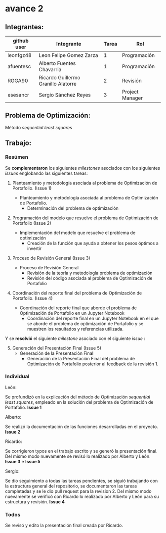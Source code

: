 # avance 2

## Integrantes:

| github user  | Integrante                |Tarea | Rol             |
|--------------|---------------------------|------|-----------------|
| leonfgz48    |Leon Felipe Gomez Zarza    |  1   | Programación    |
| afuentesc    |Alberto Fuentes Chavarria  |  1   | Programación    |
| RGGA90       |Ricardo Guillermo Granillo Alatorre |  2   | Revisión |
| esesancr     |Sergio Sánchez Reyes       |  3   | Project Manager |

## Problema de Optimización:

Método *sequential least squares* 


## Trabajo: 

### Resúmen

Se **complementaron** los siguientes *milestones* asociados con los siguientes *issues* englobando las siguientes tareas:

1. Planteamiento y metodología asociada al problema de Optimización de Portafolio. (Issue 1)
    - Planteamiento y metodología asociada al problema de Optimización de Portafolio.
        - Determinación del problema de optimización
    
2. Programación del modelo que resuelve el problema de Optimización de Portafolio (Issue 2)
    - Implementación del modelo que resuelve el problema de optimización 
        - Creación de la función que ayuda a obtener los pesos óptimos a invertir

3. Proceso de Revisión General (Issue 3)
    - Proceso de Revisión General
        - Revisión de la teoría y metodología problema de optimización
        - Revisión del código asociada al problema de Optimización de Portafolio

4. Coordinación del reporte final del problema de Optimización de Portafolio. (Issue 4)
    - Coordinación del reporte final que aborde el problema de Optimización de Portafolio en un Jupyter Notebook
        - Coordinación del reporte final en un Jupyter Notebook en el que se aborde el problema de optimización de Portafolio y se muestren los resultados y referencias utilizada.
        
Y se **resolvió** el siguiente *milestone* asociado con el siguiente *issue* :

5. Generación del Presentación Final (Issue 5)
    - Generación de la Presentación Final
        - Generación de la Presentación Final del problema de Optimización de Portafolio posterior al feedback de la revisión 1.

### Individual

León: 

Se profundizó en la explicación del método de Optimización *sequential least squares*, empleado en la solución del problema de Optimización de Portafolio. **Issue 1**


Alberto:

Se realizó la documentación de las funciones desarrolladas en el proyecto. **Issue 2**


Ricardo:

Se corrigieron typos en el trabajo escrito y se generó la presentación final. Del mismo modo nuevamente se revisó lo realizado por Alberto y León. **Issue 3** e **Issue 5**


Sergio:

Se dio seguimiento a todas las tareas pendientes, se siguió trabajando con la estructura general del repositorio, se documentaron las tareas completadas y se le dio pull request para la revision 2. Del mismo modo nuevamente se verificó con Ricardo lo realizado por Alberto y León para su estructura y revisión. **Issue 4**

### Todos

Se revisó y edito la presentación final creada por Ricardo.
